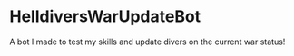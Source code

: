 # HelldiversWarUpdateBot
A bot I made to test my skills and update divers on the current war status!
